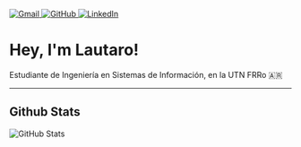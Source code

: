 <p align="left">
  <!-- Gmail -->
  <a href="mailto:lauperalta031@gmail.com">
    <img src="https://img.shields.io/badge/Gmail-181717?style=for-the-badge&logo=gmail&logoColor=D14836" alt="Gmail"/>
  </a>
  <!-- GitHub -->
  <a href="https://github.com/lautaro-peralta">
    <img src="https://img.shields.io/badge/GitHub-181717?style=for-the-badge&logo=github&logoColor=white" alt="GitHub"/>
  </a>
  <!-- LinkedIn -->
  <a href="https://www.linkedin.com/in/tuusuario/">
    <img src="https://img.shields.io/badge/LinkedIn-181717?style=for-the-badge&logo=linkedin&logoColor=0A66C2" alt="LinkedIn"/>
  </a>
</p>

# Hey, I'm Lautaro!

Estudiante de Ingeniería en Sistemas de Información, en la UTN FRRo 🇦🇷

---

<!-- ============================== -->
<!-- ⚙️ ESTADÍSTICAS DE GITHUB -->
<!-- ============================== -->
<h2 align="left"> Github Stats </h2>

<p align="left">
  <img src="https://github-readme-stats.vercel.app/api?username=lautaro-peralta&show_icons=true&theme=github_dark&hide_border=true" alt="GitHub Stats"/>
  <br>
  <img src="https://github-readme-streak-stats.herokuapp.co
</p>



